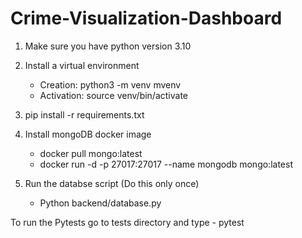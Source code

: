 # Crime-Visualization-Dashboard

1. Make sure you have python version 3.10 
2. Install a virtual environment
  	- Creation: python3 -m venv mvenv
    - Activation: source venv/bin/activate
3. pip install -r requirements.txt

4. Install mongoDB docker image
    - docker pull mongo:latest
    - docker run -d -p 27017:27017 --name mongodb mongo:latest

6. Run the databse script (Do this only once)
    - Python backend/database.py

To run the Pytests go to tests directory and type
    - pytest <test name>

